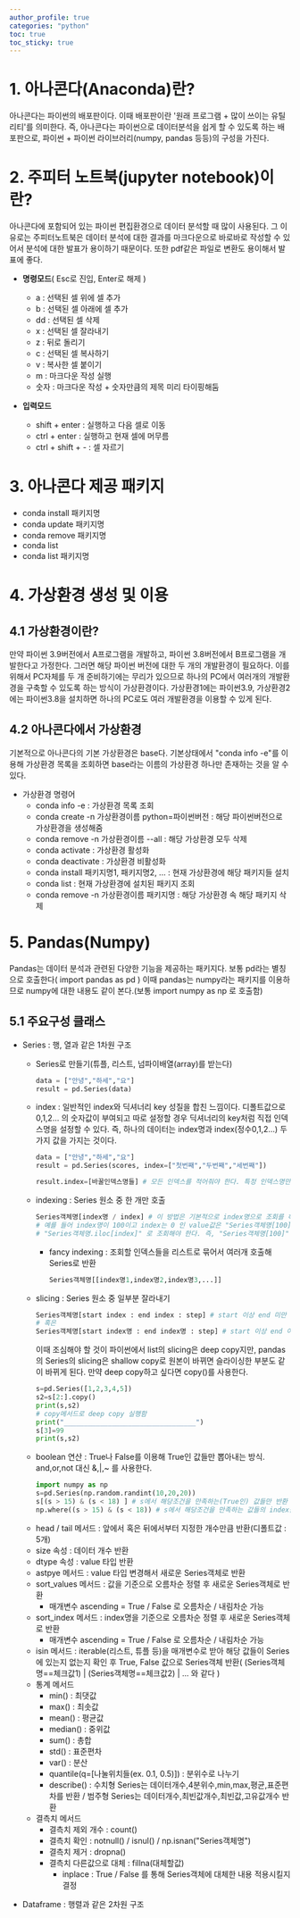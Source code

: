 ```yaml
---
author_profile: true
categories: "python"
toc: true
toc_sticky: true
---
```


# 1. 아나콘다(Anaconda)란?
아나콘다는 파이썬의 배포판이다. 이때 배포판이란 '원래 프로그램 + 많이 쓰이는 유틸리티'를 의미한다. 즉, 아나콘다는 파이썬으로 데이터분석을 쉽게 할 수 있도록 하는 배포판으로, 파이썬 + 파이썬 라이브러리(numpy, pandas 등등)의 구성을 가진다. 

# 2. 주피터 노트북(jupyter notebook)이란?
아나콘다에 포함되어 있는 파이썬 편집환경으로 데이터 분석할 때 많이 사용된다. 그 이유로는 주피터노트북은 데이터 분석에 대한 결과를 마크다운으로 바로바로 작성할 수 있어서 분석에 대한 발표가 용이하기 때문이다. 또한 pdf같은 파일로 변환도 용이해서 발표에 좋다.                 

- **명령모드**( Esc로 진입, Enter로 해제 )
    - a : 선택된 셀 위에 셀 추가
    - b : 선택된 셀 아래에 셀 추가
    - dd : 선택된 셀 삭제
    - x : 선택된 셀 잘라내기
    - z : 뒤로 돌리기
    - c : 선택된 셀 복사하기
    - v : 복사한 셀 붙이기
    - m : 마크다운 작성 실행
    - 숫자 : 마크다운 작성 + 숫자만큼의 제목 미리 타이핑해둠

- **입력모드**
    - shift + enter : 실행하고 다음 셀로 이동
    - ctrl + enter : 실행하고 현재 셀에 머무름
    - ctrl + shift + - : 셀 자르기


# 3. 아나콘다 제공 패키지
- conda install 패키지명
- conda update 패키지명
- conda remove 패키지명
- conda list
- conda list 패키지명



# 4. 가상환경 생성 및 이용
## 4.1 가상환경이란?
만약 파이썬 3.9버전에서 A프로그램을 개발하고, 파이썬 3.8버전에서 B프로그램을 개발한다고 가정한다. 그러면 해당 파이썬 버전에 대한 두 개의 개발환경이 필요하다. 이를 위해서 PC자체를 두 개 준비하기에는 무리가 있으므로 하나의 PC에서 여러개의 개발환경을 구축할 수 있도록 하는 방식이 가상환경이다. 가상환경1에는 파이썬3.9, 가상환경2에는 파이썬3.8을 설치하면 하나의 PC로도 여러 개발환경을 이용할 수 있게 된다.            

## 4.2 아나콘다에서 가상환경
기본적으로 아나콘다의 기본 가상환경은 base다. 기본상태에서 "conda info -e"를 이용해 가상환경 목록을 조회하면 base라는 이름의 가상환경 하나만 존재하는 것을 알 수 있다.              

- 가상환경 명령어
    - conda info -e : 가상환경 목록 조회
    - conda create -n 가상환경이름 python=파이썬버전 : 해당 파이썬버전으로 가상환경을 생성해줌
    - conda remove -n 가상환경이름 --all : 해당 가상환경 모두 삭제
    - conda activate : 가상환경 활성화
    - conda deactivate : 가상환경 비활성화
    - conda install 패키지명1, 패키지명2, ... : 현재 가상환경에 해당 패키지들 설치
    - conda list : 현재 가상환경에 설치된 패키지 조회
    - conda remove -n 가상환경이름 패키지명 : 해당 가상환경 속 해당 패키지 삭제


# 5. Pandas(Numpy)
Pandas는 데이터 분석과 관련된 다양한 기능을 제공하는 패키지다. 보통 pd라는 별칭으로 호출한다( import pandas as pd ) 이때 pandas는 numpy라는 패키지를 이용하므로 numpy에 대한 내용도 같이 본다.(보통 import numpy as np 로 호출함)

## 5.1 주요구성 클래스
- Series : 행, 열과 같은 1차원 구조
    - Series로 만들기(튜플, 리스트, 넘파이배열(array)를 받는다)                
        ```python
        data = ["안녕","하세","요"]
        result = pd.Series(data)
        ```                         
    - index : 일반적인 index와 딕셔너리 key 성질을 합친 느낌이다. 디폴트값으로 0,1,2... 의 숫자값이 부여되고 따로 설정할 경우 딕셔너리의 key처럼 직접 인덱스명을 설정할 수 있다. 즉, 하나의 데이터는 index명과 index(정수0,1,2...) 두 가지 값을 가지는 것이다.             
        ```python
        data = ["안녕","하세","요"]
        result = pd.Series(scores, index=["첫번째","두번째","세번째"])

        result.index=[바꿀인덱스명들] # 모든 인덱스를 적어줘야 한다. 특정 인덱스명만 바꾸려면 다른 방식 이용해야 한다.
        ```              
    - indexing : Series 원소 중 한 개만 호출                       
        ```python
        Series객체명[index명 / index] # 이 방법은 기본적으로 index명으로 조회를 하게 된다. index명에 존재하지 않으면 그 뒤에 index에서 찾는다.
        # 예를 들어 index명이 100이고 index는 0 인 value값은 "Series객체명[100]"으로 호출해야 조회가 된다. 이때 index명대신 index로 조회하고 싶다면
        # "Series객체명.iloc[index]" 로 조회해야 한다. 즉, "Series객체명[100]" 과 "Series객체명.iloc[0]"는 같은 것이다.
        ```               
        - fancy indexing : 조회할 인덱스들을 리스트로 묶어서 여러개 호출해 Series로 반환             
            ```python
            Series객체명[[index명1,index명2,index명3,...]]
            ```               
    - slicing : Series 원소 중 일부분 잘라내기                    
        ```python
        Series객체명[start index : end index : step] # start 이상 end 미만
        # 혹은
        Series객체명[start index명 : end index명 : step] # start 이상 end 이하
        ```            
        이때 조심해야 할 것이 파이썬에서 list의 slicing은 deep copy지만, pandas의 Series의 slicing은 shallow copy로 원본이 바뀌면 슬라이싱한 부분도 같이 바뀌게 된다. 만약 deep copy하고 싶다면 copy()를 사용한다.       
        ```python       
        s=pd.Series([1,2,3,4,5])
        s2=s[2:].copy()
        print(s,s2)
        # copy메서드로 deep copy 실행함
        print("_________________________________")
        s[3]=99
        print(s,s2)
        ```                            
    - boolean 연산 : True나 False를 이용해 True인 값들만 뽑아내는 방식. and,or,not 대신 &,|,~ 를 사용한다.              
        ```python
        import numpy as np
        s=pd.Series(np.random.randint(10,20,20))
        s[(s > 15) & (s < 18) ] # s에서 해당조건을 만족하는(True인) 값들만 반환
        np.where((s > 15) & (s < 18)) # s에서 해당조건을 만족하는 값들의 index값들을 array로 반환
        ```        
    - head / tail 메서드 : 앞에서 혹은 뒤에서부터 지정한 개수만큼 반환(디폴트값 : 5개)
    - size 속성 : 데이터 개수 반환
    - dtype 속성 : value 타입 반환
    - astpye 메서드 : value 타입 변경해서 새로운 Series객체로 반환
    - sort_values 메서드 : 값을 기준으로 오름차순 정렬 후 새로운 Series객체로 반환
        - 매개변수 ascending = True / False 로 오름차순 / 내림차순 가능
    - sort_index 메서드 : index명을 기준으로 오름차순 정렬 후 새로운 Series객체로 반환
        - 매개변수 ascending = True / False 로 오름차순 / 내림차순 가능
    - isin 메서드 : iterable(리스트, 튜플 등)을 매개변수로 받아 해당 값들이 Series에 있는지 없는지 확인 후 True, False 값으로 Series객체 반환( (Series객체명==체크값1) | (Series객체명==체크값2) | ...      와 같다 )
    - 통계 메서드
        - min() : 최댓값
        - max() : 최솟값
        - mean() : 평균값
        - median() : 중위값
        - sum() : 총합
        - std() : 표준편차
        - var() : 분산
        - quantile(q=[나눌위치들(ex. 0.1, 0.5)]) : 분위수로 나누기
        - describe() : 수치형 Series는 데이터개수,4분위수,min,max,평균,표준편차를 반환 /  범주형 Series는 데이터개수,최빈값개수,최빈값,고유값개수 반환
    - 결측치 메서드
        - 결측치 제외 개수 : count()
        - 결측치 확인 : notnull() / isnul() / np.isnan("Series객체명")
        - 결측치 제거 : dropna()
        - 결측치 다른값으로 대체 : fillna(대체할값)
            - inplace : True / False 를 통해 Series객체에 대체한 내용 적용시킬지 결정

- Dataframe : 행렬과 같은 2차원 구조
